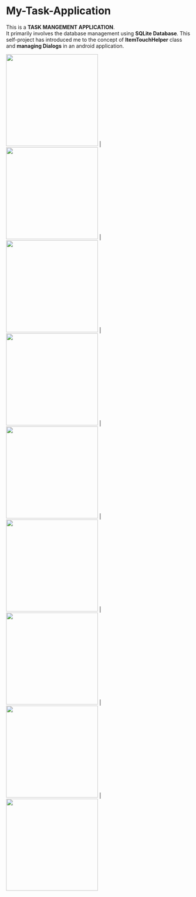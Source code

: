 # My-Task-Application

This is a **TASK MANGEMENT APPLICATION**.<br/>
It primarily involves the database management using **SQLite Database**. This self-project has introduced me to the concept of **ItemTouchHelper** class and **managing Dialogs** in an android application.

 <img src="https://github.com/saranshg20/My-Task-Application/blob/main/Screenshots/Image_1.png" width="250"> | <img src="https://github.com/saranshg20/My-Task-Application/blob/main/Screenshots/Image_2.png" width="250"> | <img src="https://github.com/saranshg20/My-Task-Application/blob/main/Screenshots/Image_3.png" width="250"> | <img src="https://github.com/saranshg20/My-Task-Application/blob/main/Screenshots/Image_4.png" width="250"> | <img src="https://github.com/saranshg20/My-Task-Application/blob/main/Screenshots/Image_5.png" width="250"> | <img src="https://github.com/saranshg20/My-Task-Application/blob/main/Screenshots/Image_6.png" width="250"> | <img src="https://github.com/saranshg20/My-Task-Application/blob/main/Screenshots/Image_7.png" width="250"> | <img src="https://github.com/saranshg20/My-Task-Application/blob/main/Screenshots/Image_8.png" width="250"> | <img src="https://github.com/saranshg20/My-Task-Application/blob/main/Screenshots/Image_9.png" width="250">
